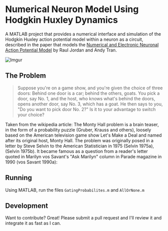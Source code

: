 
# Numerical Neuron Model Using Hodgkin Huxley Dynamics

A MATLAB project that provides a numerical interface and simulation of the Hodgkin Huxley action potential model within a neuron as a circuit, described in the paper that models the [Numerical and Electronic Neuronal Action Potential Model](https://www.wikiwand.com/en/Monty_Hall_problem) by Raul Jordan and Andy Tran.


![Imgur](https://upload.wikimedia.org/wikipedia/commons/thumb/3/3f/Monty_open_door.svg/440px-Monty_open_door.svg.png)

## The Problem

> Suppose you're on a game show, and you're given the choice of three doors: Behind one door is
> a car; behind the others, goats. You pick a door, say No. 1, and the host, who knows what's
> behind the doors, opens another door, say No. 3, which has a goat. He then says to you, "Do
> you want to pick door No. 2?" Is it to your advantage to switch your choice?

Taken from the wikipedia article: The Monty Hall problem is a brain teaser, in the form of a probability puzzle (Gruber, Krauss and others), loosely based on the American television game show Let's Make a Deal and named after its original host, Monty Hall. The problem was originally posed in a letter by Steve Selvin to the American Statistician in 1975 (Selvin 1975a), (Selvin 1975b). It became famous as a question from a reader's letter quoted in Marilyn vos Savant's "Ask Marilyn" column in Parade magazine in 1990 (vos Savant 1990a):


## Running

Using MATLAB, run the files `GatingProbabilites.m` and `AllOrNone.m`

## Development

Want to contribute? Great! Please submit a pull request and I'll review it and integrate it as fast as I can.
